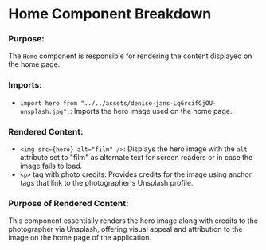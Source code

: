 # Home Component Breakdown

### Purpose:

The `Home` component is responsible for rendering the content displayed on the home page.

### Imports:

- `import hero from "../../assets/denise-jans-Lq6rcifGjOU-unsplash.jpg";`: Imports the hero image used on the home page.

### Rendered Content:

- `<img src={hero} alt="film" />`: Displays the hero image with the `alt` attribute set to "film" as alternate text for screen readers or in case the image fails to load.
- `<p>` tag with photo credits: Provides credits for the image using anchor tags that link to the photographer's Unsplash profile.

### Purpose of Rendered Content:

This component essentially renders the hero image along with credits to the photographer via Unsplash, offering visual appeal and attribution to the image on the home page of the application.
